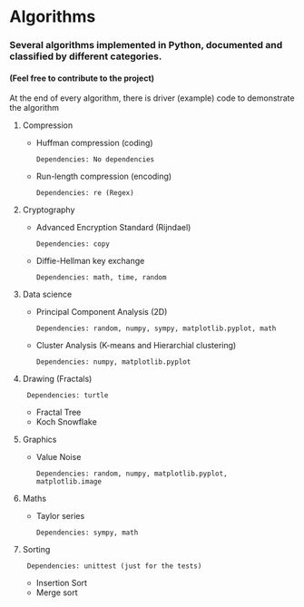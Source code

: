 # Algorithms
### Several algorithms implemented in Python, documented and classified by different categories.
#### (Feel free to contribute to the project)

At the end of every algorithm, there is driver (example) code to demonstrate the algorithm

1. Compression

      - Huffman compression (coding)

            Dependencies: No dependencies

      - Run-length compression (encoding) 

            Dependencies: re (Regex)

2. Cryptography 

      - Advanced Encryption Standard (Rijndael)

            Dependencies: copy

      - Diffie-Hellman key exchange

            Dependencies: math, time, random

3. Data science

      - Principal Component Analysis (2D)

            Dependencies: random, numpy, sympy, matplotlib.pyplot, math

      - Cluster Analysis (K-means and Hierarchial clustering)

            Dependencies: numpy, matplotlib.pyplot

4. Drawing (Fractals)

        Dependencies: turtle

      - Fractal Tree
      - Koch Snowflake

5. Graphics

      - Value Noise

            Dependencies: random, numpy, matplotlib.pyplot, matplotlib.image
6. Maths

      - Taylor series
      
            Dependencies: sympy, math

6. Sorting

        Dependencies: unittest (just for the tests)

      - Insertion Sort
      - Merge sort


